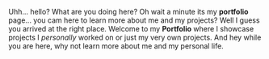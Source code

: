 Uhh... hello? What are you doing here? Oh wait a minute its my **portfolio** page... you cam here to learn more about me and my projects? Well I guess you arrived at the right place. Welcome to my **Portfolio** where I showcase projects I *personally* worked on or just my very own projects. And hey while you are here, why not learn more about me and my personal life.
